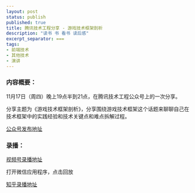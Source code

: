 ```yaml
---
layout: post
status: publish
published: true
title: 腾讯技术工程分享 - 游戏技术框架剖析
description: "读书 书 看书 读后感"
excerpt_separator: ===
tags:
- 前端技术
- 其他技术
- 演讲
---
```



### 内容概要：

11月17日（周四）晚上19点半到21点，在腾讯技术工程公众号上的一次分享。

分享主题为《游戏技术框架剖析》，分享围绕游戏技术框架这个话题来聊聊自己在技术框架中的实践经验和技术关键点和难点拆解过程。

[公众号发布地址](https://mp.weixin.qq.com/s/heywA9TT98K8r51GETHOOQ)


### 录播：

[视频号录播地址](https://mp.weixin.qq.com/s/heywA9TT98K8r51GETHOOQ)

打开微信应用程序，点击回放

[知乎录播地址](https://www.zhihu.com/zvideo/1576695970477084672)

